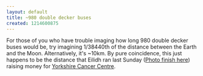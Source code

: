 ```yaml
---
layout: default
title: ~980 double decker buses
created: 1214600875
---
```

For those of you who have trouble imaging how long 980 double decker buses would be, try imagining 1/38440th of the distance between the Earth and the Moon.  Alternatively, it's ~10km. By pure coincidence, this just happens to be the distance that Eilidh ran last Sunday ([Photo finish here](http://www2.global-pix.com/cgi-bin/masterpage?function=photo;section=photos;job=Sports%2FCPUK%2F2008%20Sports%2FLeeds%2010K;lang=eng;match=5463;identlist=TOMR2706,TOMR2707,TOMX0539;identindex=3)) raising money for [Yorkshire Cancer Centre](http://www.yorkshirecancercentre.org.uk/).
